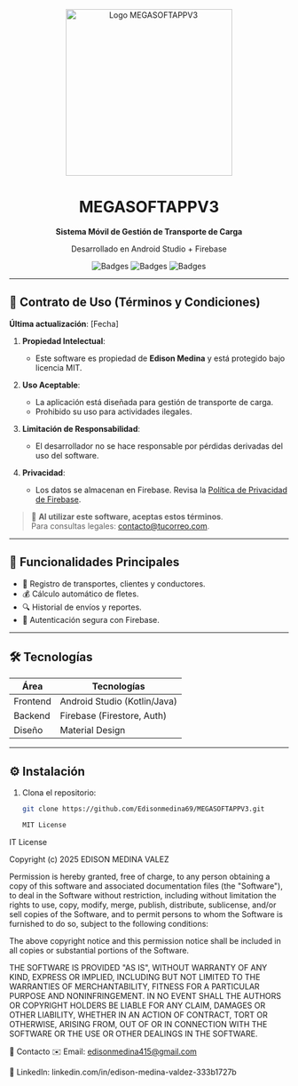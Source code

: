 <!-- Banner/Portada con logo -->
<div align="center">
  <img src="assets/logo.png" alt="Logo MEGASOFTAPPV3" width="300">
  <h1>MEGASOFTAPPV3</h1>
  <p><strong>Sistema Móvil de Gestión de Transporte de Carga</strong></p>
  <p>Desarrollado en Android Studio + Firebase</p>
  
  ![Badges](https://img.shields.io/badge/Platform-Android-brightgreen)
  ![Badges](https://img.shields.io/badge/Database-Firebase-orange)
  ![Badges](https://img.shields.io/badge/License-MIT-blue)
</div>

---

## 📜 **Contrato de Uso (Términos y Condiciones)**  
**Última actualización**: [Fecha]  

1. **Propiedad Intelectual**:  
   - Este software es propiedad de **Edison Medina** y está protegido bajo licencia MIT.  

2. **Uso Aceptable**:  
   - La aplicación está diseñada para gestión de transporte de carga.  
   - Prohibido su uso para actividades ilegales.  

3. **Limitación de Responsabilidad**:  
   - El desarrollador no se hace responsable por pérdidas derivadas del uso del software.  

4. **Privacidad**:  
   - Los datos se almacenan en Firebase. Revisa la [Política de Privacidad de Firebase](https://firebase.google.com/support/privacy).  

> 📌 **Al utilizar este software, aceptas estos términos**.  
> Para consultas legales: contacto@tucorreo.com.  

---

## 🚀 **Funcionalidades Principales**  
- 📝 Registro de transportes, clientes y conductores.  
- 💰 Cálculo automático de fletes.  
- 🔍 Historial de envíos y reportes.  
- 🔐 Autenticación segura con Firebase.  

---

## 🛠 **Tecnologías**  
| **Área**       | **Tecnologías**                  |
|----------------|----------------------------------|
| Frontend       | Android Studio (Kotlin/Java)     |
| Backend        | Firebase (Firestore, Auth)       |
| Diseño         | Material Design                  |

---

## ⚙️ **Instalación**  
1. Clona el repositorio:  
   ```bash
   git clone https://github.com/Edisonmedina69/MEGASOFTAPPV3.git

   MIT License
IT License

Copyright (c) 2025 EDISON MEDINA VALEZ

Permission is hereby granted, free of charge, to any person obtaining a copy
of this software and associated documentation files (the "Software"), to deal
in the Software without restriction, including without limitation the rights
to use, copy, modify, merge, publish, distribute, sublicense, and/or sell
copies of the Software, and to permit persons to whom the Software is
furnished to do so, subject to the following conditions:

The above copyright notice and this permission notice shall be included in all
copies or substantial portions of the Software.

THE SOFTWARE IS PROVIDED "AS IS", WITHOUT WARRANTY OF ANY KIND, EXPRESS OR
IMPLIED, INCLUDING BUT NOT LIMITED TO THE WARRANTIES OF MERCHANTABILITY,
FITNESS FOR A PARTICULAR PURPOSE AND NONINFRINGEMENT. IN NO EVENT SHALL THE
AUTHORS OR COPYRIGHT HOLDERS BE LIABLE FOR ANY CLAIM, DAMAGES OR OTHER
LIABILITY, WHETHER IN AN ACTION OF CONTRACT, TORT OR OTHERWISE, ARISING FROM,
OUT OF OR IN CONNECTION WITH THE SOFTWARE OR THE USE OR OTHER DEALINGS IN THE
SOFTWARE.

📧 Contacto
✉️ Email: edisonmedina415@gmail.com

🔗 LinkedIn: linkedin.com/in/edison-medina-valdez-333b1727b
